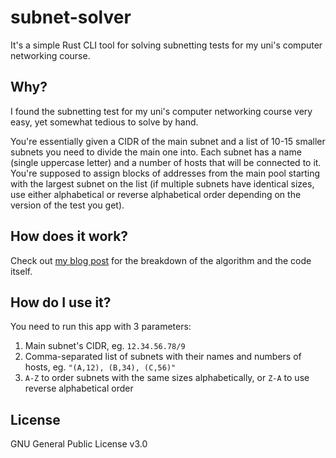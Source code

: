 # subnet-solver

It's a simple Rust CLI tool for solving subnetting tests for my uni's computer networking course.

## Why?

I found the subnetting test for my uni's computer networking course very easy, yet somewhat tedious to solve by hand.

You're essentially given a CIDR of the main subnet and a list of 10-15 smaller subnets you need to divide the main one into. Each subnet has a name (single uppercase letter) and a number of hosts that will be connected to it. You're supposed to assign blocks of addresses from the main pool starting with the largest subnet on the list (if multiple subnets have identical sizes, use either alphabetical or reverse alphabetical order depending on the version of the test you get).

## How does it work?

Check out [my blog post](https://maciejpedzi.ch/blog/cheesing-a-subnetting-test-with-rust) for the breakdown of the algorithm and the code itself.

## How do I use it?

You need to run this app with 3 parameters:

1. Main subnet's CIDR, eg. `12.34.56.78/9`
2. Comma-separated list of subnets with their names and numbers of hosts, eg. `"(A,12), (B,34), (C,56)"`
3. `A-Z` to order subnets with the same sizes alphabetically, or `Z-A` to use reverse alphabetical order

## License

GNU General Public License v3.0
